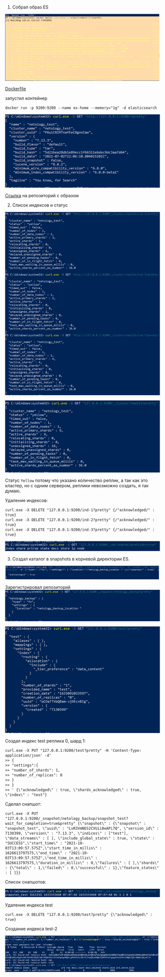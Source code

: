 1. Собрал образ ES

![img_1.png](img_1.png)

[Dockerfile](https://github.com/sakhnail/sysadm-homeworks/blob/main/06-db-05-elasticsearch/Dockerfile)

запустил контейнер

```shell
docker run -p 9200:9200 --name es-home --memory="1g" -d elasticsearch
```
![img_5.png](img_5.png)

[Ссылка](https://hub.docker.com/repository/docker/sakhnail/elastic) на репозиторий с образом

2. Список индексов и статус

![img_8.png](img_8.png)

![img_7.png](img_7.png)

Статус <code>Yellow</code> потому что указано количество реплик, а так как это кластер, но с одним сервером, реплики невозможно создать, я так думаю.

Удаление индексов:

```shell
curl.exe -X DELETE "127.0.0.1:9200/ind-1?pretty" {/"acknowledged/" : true}
curl.exe -X DELETE "127.0.0.1:9200/ind-2?pretty" {/"acknowledged/" : true}
curl.exe -X DELETE "127.0.0.1:9200/ind-3?pretty" {/"acknowledged/" : true}
```

![img_9.png](img_9.png)

3. Создал каталог в snapshots в корневой директории ES.

![img_10.png](img_10.png)

Зарегистрировал репозиторий
![img_11.png](img_11.png)

![img_12.png](img_12.png)

Создал индекс test реплика 0, шард 1:

```shell
curl.exe -X PUT "127.0.0.1:9200/test?pretty" -H 'Content-Type: application/json' -d'
>> {
>> "settings":{
>> "number_of_shards": 1,
>> "number_of_replicas": 0
>> }
>> }
>> ' {\"acknowledged\" : true, \"shards_acknowledged\" : true, \"index\" : "test"}
```
Сделал снапшот: 

```shell
curl.exe -X PUT "127.0.0.1:9200/_snapshot/netology_backup/snapshot_test?wait_for_completion=true&pretty" {\"snapshot\" : {\"snapshot\" : "snapshot_test", \"uuid\" : "LvR3VmNES2CVUii8eAPi7Q", \"version_id\" : 7130399, \"version\" : "7.13.3", \"indices\" : ["test"], \"data_streams\" : [ ], \"include_global_state\" : true, \"state\" : "SUCCESS",\"start_time\" : "2021-10-03T13:09:57.575Z",\"start_time_in_millis\" : 1626613797575,\"end_time\" : "2021-10-03T13:09:57.575Z",\"end_time_in_millis\" : 1626613797575,\"duration_in_millis\" : 0,\"failures\" : [ ],\"shards\" : {\"total\" : 1,\"failed\" : 0,\"successful\" : 1},\"feature_states\" : [ ]}}
```

Список снапшотов:

![img_13.png](img_13.png)

Удаление индекса test

```shell
curl.exe -X DELETE "127.0.0.1:9200/test?pretty" {\"acknowledged\" : true}
```

Создание индекса test-2

![img_14.png](img_14.png)

